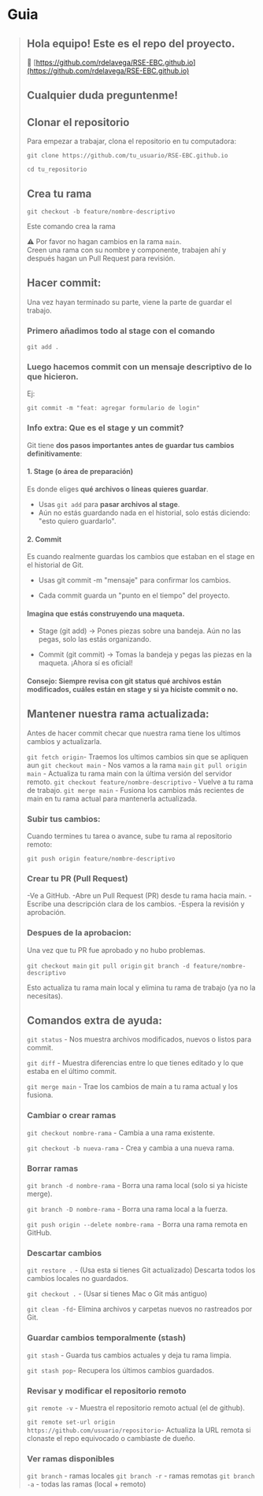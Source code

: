 

# Guia
> ## Hola equipo! Este es el repo del proyecto.  
>🔗 [https://github.com/rdelavega/RSE-EBC.github.io](https://github.com/rdelavega/RSE-EBC.github.io)
>
> ## Cualquier duda preguntenme!
>
>
> ## Clonar el repositorio
>
> Para empezar a trabajar, clona el repositorio en tu computadora:
>
> `git clone https://github.com/tu_usuario/RSE-EBC.github.io`
>
> `cd tu_repositorio`
>  
> 
>
> ## Crea tu rama
>
> `git checkout -b feature/nombre-descriptivo`
> 
> Este comando crea la rama
>
> ⚠️ Por favor no hagan cambios en la rama `main`.  
> Creen una rama con su nombre y componente, trabajen ahí y después hagan un Pull Request para revisión.
>
> ## Hacer commit:
>
> Una vez hayan terminado su parte, viene la parte de guardar el trabajo.
>
> ### Primero añadimos todo al stage con el comando
> `git add .`
>
> ### Luego hacemos commit con un mensaje descriptivo de lo que hicieron.
>
> Ej:
>
> `git commit -m "feat: agregar formulario de login"`
>
> ### Info extra: Que es el stage y un commit?
> Git tiene **dos pasos importantes antes de guardar tus cambios definitivamente**:
>
> #### 1. **Stage (o área de preparación)**
> Es donde eliges **qué archivos o líneas quieres guardar**.
>
> - Usas `git add` para **pasar archivos al stage**.
> - Aún no estás guardando nada en el historial, solo estás diciendo: "esto quiero guardarlo".
>
> #### 2. Commit
>
> Es cuando realmente guardas los cambios que estaban en el stage en el historial de Git.
>
> - Usas git commit -m "mensaje" para confirmar los cambios.
>
> - Cada commit guarda un "punto en el tiempo" del proyecto.
>
> #### Imagina que estás construyendo una maqueta.
>
> - Stage (git add) → Pones piezas sobre una bandeja. Aún no las pegas, solo las estás organizando.
> 
> - Commit (git commit) → Tomas la bandeja y pegas las piezas en la maqueta. ¡Ahora sí es oficial!
> 
> #### Consejo: Siempre revisa con git status qué archivos están modificados, cuáles están en stage y si ya hiciste commit o no.
>
> 
> ## Mantener nuestra rama actualizada:
>
> Antes de hacer commit checar que nuestra rama tiene los ultimos cambios y actualizarla.
>
> `git fetch origin`- Traemos los ultimos cambios sin que se apliquen aun
> `git checkout main` - Nos vamos a la rama `main`
> `git pull origin main` - Actualiza tu rama main con la última versión del servidor remoto.
> `git checkout feature/nombre-descriptivo` - Vuelve a tu rama de trabajo.
> `git merge main` - Fusiona los cambios más recientes de main en tu rama actual para mantenerla actualizada.
>
> ### Subir tus cambios:
>
> Cuando termines tu tarea o avance, sube tu rama al repositorio remoto:
>
> `git push origin feature/nombre-descriptivo`
>
> ### Crear tu PR (Pull Request)
>
> -Ve a GitHub.
> -Abre un Pull Request (PR) desde tu rama hacia main.
> -Escribe una descripción clara de los cambios.
> -Espera la revisión y aprobación.
>
> ### Despues de la aprobacion:
>
> Una vez que tu PR fue aprobado y no hubo problemas.
>
> `git checkout main`
> `git pull origin`
> `git branch -d feature/nombre-descriptivo`
>
> Esto actualiza tu rama main local y elimina tu rama de trabajo (ya no la necesitas).
>
>## Comandos extra de ayuda:
>
> `git status` - Nos muestra archivos modificados, nuevos o listos para commit.
>
> `git diff` - Muestra diferencias entre lo que tienes editado y lo que estaba en el último commit.
>
> `git merge main` - Trae los cambios de main a tu rama actual y los fusiona.
>
> ### Cambiar o crear ramas
>
> `git checkout nombre-rama` - Cambia a una rama existente.
>
> `git checkout -b nueva-rama` - Crea y cambia a una nueva rama.
>
> ### Borrar ramas
>
> `git branch -d nombre-rama` - Borra una rama local (solo si ya hiciste merge).
>
> `git branch -D nombre-rama` - Borra una rama local a la fuerza.
>
> `git push origin --delete nombre-rama `- Borra una rama remota en GitHub.
>
> ### Descartar cambios
>
> `git restore .` - (Usa esta si tienes Git actualizado) Descarta todos los cambios locales no guardados.
>
> `git checkout .` - (Usar si tienes Mac o Git más antiguo)
>
> `git clean -fd`- Elimina archivos y carpetas nuevos no rastreados por Git.
>
> ### Guardar cambios temporalmente (stash)
>
> `git stash` - Guarda tus cambios actuales y deja tu rama limpia.
>
> `git stash pop`- Recupera los últimos cambios guardados.
>
> ### Revisar y modificar el repositorio remoto
>
> `git remote -v` - Muestra el repositorio remoto actual (el de github).
>
> `git remote set-url origin https://github.com/usuario/repositorio`- Actualiza la URL remota si clonaste el repo equivocado o cambiaste de dueño.
>
> ### Ver ramas disponibles
>
> `git branch`       - ramas locales
> `git branch -r`    - ramas remotas
> `git branch -a`    - todas las ramas (local + remoto)
>
>
